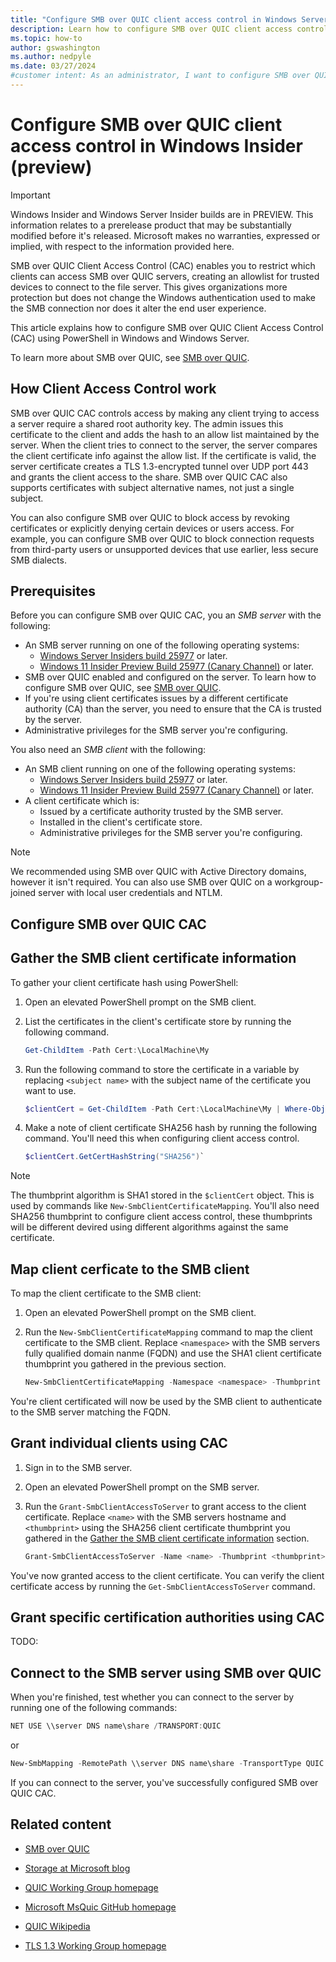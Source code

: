 ```yaml
---
title: "Configure SMB over QUIC client access control in Windows Server (preview)"
description: Learn how to configure SMB over QUIC client access control using PowerShell in Windows and Windows Server.
ms.topic: how-to
author: gswashington
ms.author: nedpyle
ms.date: 03/27/2024
#customer intent: As an administrator, I want to configure SMB over QUIC client access control in Windows Server so that I can restrict which clients can access SMB over QUIC servers.
---
```


# Configure SMB over QUIC client access control in Windows Insider (preview)

> [!IMPORTANT]
> Windows Insider and Windows Server Insider builds are in PREVIEW. This information relates to a prerelease product that may be substantially modified before it's released. Microsoft makes no warranties, expressed or implied, with respect to the information provided here.

SMB over QUIC Client Access Control (CAC) enables you to restrict which clients can access SMB over QUIC servers, creating an allowlist for trusted devices to connect to the file server. This gives organizations more protection but does not change the Windows authentication used to make the SMB connection nor does it alter the end user experience.

This article explains how to configure SMB over QUIC Client Access Control (CAC) using PowerShell in Windows and Windows Server.

To learn more about SMB over QUIC, see [SMB over QUIC](../file-server/smb-over-quic.md).

## How Client Access Control work

SMB over QUIC CAC controls access by making any client trying to access a server require a shared root authority key. The admin issues this certificate to the client and adds the hash to an allow list maintained by the server. When the client tries to connect to the server, the server compares the client certificate info against the allow list. If the certificate is valid, the server certificate creates a TLS 1.3-encrypted tunnel over UDP port 443 and grants the client access to the share. SMB over QUIC CAC also supports  certificates with subject alternative names, not just a single subject.

You can also configure SMB over QUIC to block access by revoking certificates or explicitly denying certain devices or users access. For example, you can configure SMB over QUIC to block connection requests from third-party users or unsupported devices that use earlier, less secure SMB dialects.

## Prerequisites

Before you can configure SMB over QUIC CAC, you an *SMB server* with the following:

- An SMB server running on one of the following operating systems:
  - [Windows Server Insiders build 25977](https://techcommunity.microsoft.com/t5/windows-server-insiders/announcing-windows-server-preview-build-25977/m-p/3958483) or later.
  - [Windows 11 Insider Preview Build 25977 (Canary Channel)](https://blogs.windows.com/windows-insider/2023/10/18/announcing-windows-11-insider-preview-build-25977-canary-channel/) or later.
- SMB over QUIC enabled and configured on the server. To learn how to configure SMB over QUIC, see [SMB over QUIC](../file-server/smb-over-quic.md).
- If you're using client certificates issues by a different certificate authority (CA) than the server, you need to ensure that the CA is trusted by the server.
- Administrative privileges for the SMB server you're configuring.

You also need an *SMB client* with the following:

- An SMB client running on one of the following operating systems:
  - [Windows Server Insiders build 25977](https://techcommunity.microsoft.com/t5/windows-server-insiders/announcing-windows-server-preview-build-25977/m-p/3958483) or later.
  - [Windows 11 Insider Preview Build 25977 (Canary Channel)](https://blogs.windows.com/windows-insider/2023/10/18/announcing-windows-11-insider-preview-build-25977-canary-channel/) or later.
- A client certificate which is:
  - Issued by a certificate authority trusted by the SMB server.
  - Installed in the client's certificate store.
  - Administrative privileges for the SMB server you're configuring.

> [!NOTE]
> We recommended using SMB over QUIC with Active Directory domains, however it isn't required. You can also use SMB over QUIC on a workgroup-joined server with local user credentials and NTLM.

## Configure SMB over QUIC CAC

## Gather the SMB client certificate information

To gather your client certificate hash using PowerShell:

1. Open an elevated PowerShell prompt on the SMB client.

1. List the certificates in the client's certificate store by running the following command.

   ```powershell
   Get-ChildItem -Path Cert:\LocalMachine\My
   ```

1. Run the following command to store the certificate in a variable by replacing `<subject name>` with the subject name of the certificate you want to use.

   ```powershell
   $clientCert = Get-ChildItem -Path Cert:\LocalMachine\My | Where-Object {$_.Subject -Match "<subject name>"}
   ```

1. Make a note of client certificate SHA256 hash by running the following command. You'll need this when configuring client access control.

   ```powershell
   $clientCert.GetCertHashString("SHA256")`
   ```

> [!NOTE]
> The thumbprint algorithm is SHA1 stored in the `$clientCert` object. This is used by commands like `New-SmbClientCertificateMapping`. You'll also need SHA256 thumbprint to configure client access control, these thumbprints will be different devired using different algorithms against the same certificate.

## Map client cerficate to the SMB client

To map the client certificate to the SMB client:

1. Open an elevated PowerShell prompt on the SMB client.

1. Run the `New-SmbClientCertificateMapping` command to map the client certificate to the SMB client. Replace `<namespace>` with the SMB servers fully qualified domain nanme (FQDN) and use the SHA1 client certificate thumbprint you gathered in the previous section.

   ```powershell
   New-SmbClientCertificateMapping -Namespace <namespace> -Thumbprint $clientCert.Thumbprint -StoreName My
   ```

You're client certificated will now be used by the SMB client to authenticate to the SMB server matching the FQDN.

## Grant individual clients using CAC

1. Sign in to the SMB server.

1. Open an elevated PowerShell prompt on the SMB server.

1. Run the `Grant-SmbClientAccessToServer` to grant access to the client certificate. Replace `<name>` with the SMB servers hostname and `<thumbprint>` using the SHA256 client certificate thumbprint you gathered in the [Gather the SMB client certificate information](#gather-the-smb-client-certificate-information) section.

   ```powershell
   Grant-SmbClientAccessToServer -Name <name> -Thumbprint <thumbprint>
   ```

You've now granted access to the client certificate. You can verify the client certificate access by running the `Get-SmbClientAccessToServer` command.

## Grant specific certification authorities using CAC

TODO:

## Connect to the SMB server using SMB over QUIC

When you're finished, test whether you can connect to the server by running one of the following commands:

```powershell
NET USE \\server DNS name\share /TRANSPORT:QUIC
```

or

```powershell
New-SmbMapping -RemotePath \\server DNS name\share -TransportType QUIC
```

If you can connect to the server, you've successfully configured SMB over QUIC CAC.

## Related content

- [SMB over QUIC](/file-server/smb-over-quic)

- [Storage at Microsoft blog](https://aka.ms/FileCab)

- [QUIC Working Group homepage](https://quicwg.org/)

- [Microsoft MsQuic GitHub homepage](https://github.com/microsoft/msquic)

- [QUIC Wikipedia](https://en.wikipedia.org/wiki/QUIC)

- [TLS 1.3 Working Group homepage](https://tlswg.org/)